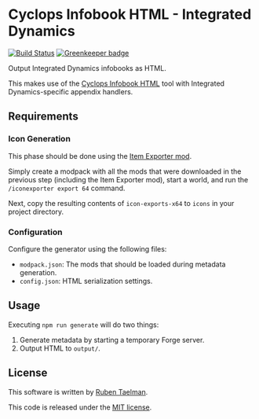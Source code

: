 # Cyclops Infobook HTML - Integrated Dynamics

[![Build Status](https://travis-ci.org/CyclopsMC/infobook-html-integrateddynamics.svg?branch=master)](https://travis-ci.org/CyclopsMC/infobook-html-integrateddynamics)
[![Greenkeeper badge](https://badges.greenkeeper.io/CyclopsMC/infobook-html-integrateddynamics.svg)](https://greenkeeper.io/)

Output Integrated Dynamics infobooks as HTML.

This makes use of the [Cyclops Infobook HTML](https://github.com/CyclopsMC/infobook-html) tool with Integrated Dynamics-specific appendix handlers.

## Requirements

### Icon Generation

This phase should be done using the [Item Exporter mod](https://github.com/CyclopsMC/IconExporter).

Simply create a modpack with all the mods that were downloaded in the previous step (including the Item Exporter mod),
start a world, and run the `/iconexporter export 64` command.

Next, copy the resulting contents of `icon-exports-x64` to `icons` in your project directory.

### Configuration

Configure the generator using the following files:

* `modpack.json`: The mods that should be loaded during metadata generation.
* `config.json`: HTML serialization settings.

## Usage

Executing `npm run generate` will do two things:

1. Generate metadata by starting a temporary Forge server.
2. Output HTML to `output/`.

## License
This software is written by [Ruben Taelman](http://rubensworks.net/).

This code is released under the [MIT license](http://opensource.org/licenses/MIT).